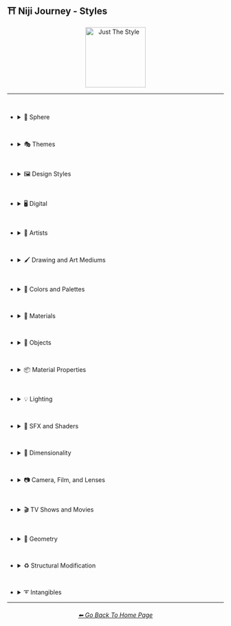 <h2>⛩ Niji Journey - Styles</h2>

<div align="center">

[<img src="F://GitHubRepo/MidJourney-Styles-and-Keywords-Reference/Images/Repo_Parts/Buttons/Image_Type_Buttons/button_just_the_style_active.webp?raw=true" alt="Just The Style" width="140.5" />](F://GitHubRepo/MidJourney-Styles-and-Keywords-Reference/Pages/Niji_Journey/Niji_V4/Styles.md)

</div>

<hr><br>

- <details><summary>🔵 Sphere</summary><p><div align="center">

	| Sphere |
	| :-: |
	| <img src="F://GitHubRepo/MidJourney-Styles-and-Keywords-Reference/Images/Niji_Journey/Niji_V4/MidJourney_Styles/Sphere.webp?raw=true" width="256" /> |

</div></p></details>


<br>


- <details><summary>🎭 Themes</summary><p>

  - <details><summary>🎭⛱ Realism/Abstraction</summary><p><div align="center">

	| Photorealistic |
	| :-: |
	| <img src="F://GitHubRepo/MidJourney-Styles-and-Keywords-Reference/Images/Niji_Journey/Niji_V4/MidJourney_Styles/Photorealistic.webp?raw=true" width="256" /> |

	<br>

	| Surrealism |
	| :-: |
	| <img src="F://GitHubRepo/MidJourney-Styles-and-Keywords-Reference/Images/Niji_Journey/Niji_V4/MidJourney_Styles/Surrealism.webp?raw=true" width="256" /> |

	<br>

	| Dreamlike | Dreamy | Fever-Dream |
	| :-: | :-: | :-: |
	| <img src="F://GitHubRepo/MidJourney-Styles-and-Keywords-Reference/Images/Niji_Journey/Niji_V4/MidJourney_Styles/Dreamlike.webp?raw=true" width="256" /> | <img src="F://GitHubRepo/MidJourney-Styles-and-Keywords-Reference/Images/Niji_Journey/Niji_V4/MidJourney_Styles/Dreamy.webp?raw=true" width="256" /> | <img src="F://GitHubRepo/MidJourney-Styles-and-Keywords-Reference/Images/Niji_Journey/Niji_V4/MidJourney_Styles/Fever-Dream.webp?raw=true" width="256" /> |
	
	<br>

	| Wonderland |
	| :-: |
	| <img src="F://GitHubRepo/MidJourney-Styles-and-Keywords-Reference/Images/Niji_Journey/Niji_V4/MidJourney_Styles/Wonderland.webp?raw=true" width="256" /> |

	<br>

	| Fantasy | Ethereal Fantasy | Dark Fantasy |
	| :-: | :-: | :-: |
	| <img src="F://GitHubRepo/MidJourney-Styles-and-Keywords-Reference/Images/Niji_Journey/Niji_V4/MidJourney_Styles/Fantasy.webp?raw=true" width="256" /> | <img src="F://GitHubRepo/MidJourney-Styles-and-Keywords-Reference/Images/Niji_Journey/Niji_V4/MidJourney_Styles/Ethereal_Fantasy.webp?raw=true" width="256" /> | <img src="F://GitHubRepo/MidJourney-Styles-and-Keywords-Reference/Images/Niji_Journey/Niji_V4/MidJourney_Styles/Dark_Fantasy.webp?raw=true" width="256" /> |

	</div></p></details>


  - <details><summary>🎭💾 Retro/Modern</summary><p><div align="center">

	| Retro |
	| :-: |
	| <img src="F://GitHubRepo/MidJourney-Styles-and-Keywords-Reference/Images/Niji_Journey/Niji_V4/MidJourney_Styles/Retro.webp?raw=true" width="256" /> |

	</div></p></details>


  - <details><summary>🎭🪐 Sci-fi</summary><p><div align="center">

	| Sci-fi |
	| :-: |
	| <img src="F://GitHubRepo/MidJourney-Styles-and-Keywords-Reference/Images/Niji_Journey/Niji_V4/MidJourney_Styles/Sci-fi.webp?raw=true" width="256" /> |

	<br>

	| Magical |
	| :-: |
	| <img src="F://GitHubRepo/MidJourney-Styles-and-Keywords-Reference/Images/Niji_Journey/Niji_V4/MidJourney_Styles/Magical.webp?raw=true" width="256" /> |

	<br>

	| Unicorncore |
	| :-: |
	| <img src="F://GitHubRepo/MidJourney-Styles-and-Keywords-Reference/Images/Niji_Journey/Niji_V4/MidJourney_Styles/Unicorncore.webp?raw=true" width="256" /> |

	<br>

	| Fairycore | Fairy Folk |
	| :-: | :-: |
	| <img src="F://GitHubRepo/MidJourney-Styles-and-Keywords-Reference/Images/Niji_Journey/Niji_V4/MidJourney_Styles/Fairycore.webp?raw=true" width="256" /> | <img src="F://GitHubRepo/MidJourney-Styles-and-Keywords-Reference/Images/Niji_Journey/Niji_V4/MidJourney_Styles/Fairy_Folk.webp?raw=true" width="256" /> |

	<br>

	| Angelcore |
	| :-: |
	| <img src="F://GitHubRepo/MidJourney-Styles-and-Keywords-Reference/Images/Niji_Journey/Niji_V4/MidJourney_Styles/Angelcore.webp?raw=true" width="256" /> |

	</div></p></details>


  - <details><summary>🎭☄ Outer Space</summary><p><div align="center">

	| Galaxy |
	| :-: |
	| <img src="F://GitHubRepo/MidJourney-Styles-and-Keywords-Reference/Images/Niji_Journey/Niji_V4/MidJourney_Styles/Galaxy.webp?raw=true" width="256" /> |

	<br>

	| Supernova |
	| :-: |
	| <img src="F://GitHubRepo/MidJourney-Styles-and-Keywords-Reference/Images/Niji_Journey/Niji_V4/MidJourney_Styles/Supernova.webp?raw=true" width="256" /> |

	</div></p></details>


  - <details><summary>🎭🎌 Countries and Nations</summary><p><div align="center">

	| Chinese-Style |
	| :-: |
	| <img src="F://GitHubRepo/MidJourney-Styles-and-Keywords-Reference/Images/Niji_Journey/Niji_V4/MidJourney_Styles/Chinese-Style.webp?raw=true" width="256" /> |

	<br>

	| Japanese |
	| :-: |
	| <img src="F://GitHubRepo/MidJourney-Styles-and-Keywords-Reference/Images/Niji_Journey/Niji_V4/MidJourney_Styles/Japanese.webp?raw=true" width="256" /> |

	<br>

	| Japanese-Style |
	| :-: |
	| <img src="F://GitHubRepo/MidJourney-Styles-and-Keywords-Reference/Images/Niji_Journey/Niji_V4/MidJourney_Styles/Japanese-Style.webp?raw=true" width="256" /> |

	</div></p></details>


  - <details><summary>🎭⚙ Architecture and Manufactured</summary><p><div align="center">

	| Steampunk |
	| :-: |
	| <img src="F://GitHubRepo/MidJourney-Styles-and-Keywords-Reference/Images/Niji_Journey/Niji_V4/MidJourney_Styles/Steampunk.webp?raw=true" width="256" /> |

	</div></p></details>


  - <details><summary>🎭⛄ Seasons and Weather</summary><p><div align="center">

	| Autumn |
	| :-: |
	| <img src="F://GitHubRepo/MidJourney-Styles-and-Keywords-Reference/Images/Niji_Journey/Niji_V4/MidJourney_Styles/Autumn.webp?raw=true" width="256" /> |

	<br>

	| Tornado |
	| :-: |
	| <img src="F://GitHubRepo/MidJourney-Styles-and-Keywords-Reference/Images/Niji_Journey/Niji_V4/MidJourney_Styles/Tornado.webp?raw=true" width="256" /> |

	</div></p></details>


  - <details><summary>🎭🎄 Holidays</summary><p><div align="center">

	| Halloween |
	| :-: |
	| <img src="F://GitHubRepo/MidJourney-Styles-and-Keywords-Reference/Images/Niji_Journey/Niji_V4/MidJourney_Styles/Halloween.webp?raw=true" width="256" /> |

	</div></p></details>


  - <details><summary>🎭🐱‍👤 Professions and Types of People</summary><p><div align="center">
	
	| Samurai | Samurai Warrior |
    | :-: | :-: |
    | <img src="F://GitHubRepo/MidJourney-Styles-and-Keywords-Reference/Images/Niji_Journey/Niji_V4/MidJourney_Styles/Samurai.webp?raw=true" width="256" /> | <img src="F://GitHubRepo/MidJourney-Styles-and-Keywords-Reference/Images/Niji_Journey/Niji_V4/MidJourney_Styles/Samurai_Warrior.webp?raw=true" width="256" /> |

	</div></p></details>


  - <details><summary>🎭🎵 Music Styles</summary><p><div align="center">

	| Disco |
	| :-: |
	| <img src="F://GitHubRepo/MidJourney-Styles-and-Keywords-Reference/Images/Niji_Journey/Niji_V4/MidJourney_Styles/Disco.webp?raw=true" width="256" /> |

	<br>

	| Vaporwave |
	| :-: |
	| <img src="F://GitHubRepo/MidJourney-Styles-and-Keywords-Reference/Images/Niji_Journey/Niji_V4/MidJourney_Styles/Vaporwave.webp?raw=true" width="256" /> |

	<br>

	| K-Pop |
	| :-: |
	| <img src="F://GitHubRepo/MidJourney-Styles-and-Keywords-Reference/Images/Niji_Journey/Niji_V4/MidJourney_Styles/K-Pop.webp?raw=true" width="256" /> |

	</div></p></details>


  - <details><summary>🎭📺 Cartoons, Anime, and Comics</summary><p><div align="center">

	| Cartoon |
	| :-: |
	| <img src="F://GitHubRepo/MidJourney-Styles-and-Keywords-Reference/Images/Niji_Journey/Niji_V4/MidJourney_Styles/Cartoon.webp?raw=true" width="256" /> |

	<br>
	
	| Anime | Animecore | Manga |
	| :-: | :-: | :-: |
	| <img src="F://GitHubRepo/MidJourney-Styles-and-Keywords-Reference/Images/Niji_Journey/Niji_V4/MidJourney_Styles/Anime.webp?raw=true" width="256" /> | <img src="F://GitHubRepo/MidJourney-Styles-and-Keywords-Reference/Images/Niji_Journey/Niji_V4/MidJourney_Styles/Animecore.webp?raw=true" width="256" /> | <img src="F://GitHubRepo/MidJourney-Styles-and-Keywords-Reference/Images/Niji_Journey/Niji_V4/MidJourney_Styles/Manga.webp?raw=true" width="256" /> |

	<br>

	| Kawaii |
	| :-: |
	| <img src="F://GitHubRepo/MidJourney-Styles-and-Keywords-Reference/Images/Niji_Journey/Niji_V4/MidJourney_Styles/Kawaii.webp?raw=true" width="256" /> |

	</div></p></details>


  - <details><summary>🎭🎆 Colors, Crystals, Sparkles, and Light</summary><p><div align="center">

	| Fractalpunk |
	| :-: |
	| <img src="F://GitHubRepo/MidJourney-Styles-and-Keywords-Reference/Images/Niji_Journey/Niji_V4/MidJourney_Styles/Fractalpunk.webp?raw=true" width="256" /> |

	</div></p></details>

  </p></details>


<br>


- <details><summary>🖼 Design Styles</summary><p>

  - <details><summary>🖼🟧 Simplicity/Complexity</summary><p><div align="center">

	| Simple |
	| :-: |
	| <img src="F://GitHubRepo/MidJourney-Styles-and-Keywords-Reference/Images/Niji_Journey/Niji_V4/MidJourney_Styles/Simple.webp?raw=true" width="256" /> |

	<br>

	| Detailed | Hyperdetailed |
	| :-: | :-: |
	| <img src="F://GitHubRepo/MidJourney-Styles-and-Keywords-Reference/Images/Niji_Journey/Niji_V4/MidJourney_Styles/Detailed.webp?raw=true" width="256" /> | <img src="F://GitHubRepo/MidJourney-Styles-and-Keywords-Reference/Images/Niji_Journey/Niji_V4/MidJourney_Styles/Hyperdetailed.webp?raw=true" width="256" /> |

	<br>

	| Chaotic |
	| :-: |
	| <img src="F://GitHubRepo/MidJourney-Styles-and-Keywords-Reference/Images/Niji_Journey/Niji_V4/MidJourney_Styles/Chaotic.webp?raw=true" width="256" /> |

	<br>

	| Intricate Surface Detail |
	| :-: |
	| <img src="F://GitHubRepo/MidJourney-Styles-and-Keywords-Reference/Images/Niji_Journey/Niji_V4/MidJourney_Styles/Intricate_Surface_Detail.webp?raw=true" width="256" /> |

	<br>

	| Flat Design |
	| :-: |
	| <img src="F://GitHubRepo/MidJourney-Styles-and-Keywords-Reference/Images/Niji_Journey/Niji_V4/MidJourney_Styles/Flat_Design.webp?raw=true" width="256" /> |

	<br>

	| Minimalist | Maximalist |
	| :-: | :-: |
	| <img src="F://GitHubRepo/MidJourney-Styles-and-Keywords-Reference/Images/Niji_Journey/Niji_V4/MidJourney_Styles/Minimalist.webp?raw=true" width="256" /> | <img src="F://GitHubRepo/MidJourney-Styles-and-Keywords-Reference/Images/Niji_Journey/Niji_V4/MidJourney_Styles/Maximalist.webp?raw=true" width="256" /> |

	</div></p></details>


  - <details><summary>🖼🎨 Patterns</summary><p><div align="center">

	| Halftone |
	| :-: |
	| <img src="F://GitHubRepo/MidJourney-Styles-and-Keywords-Reference/Images/Niji_Journey/Niji_V4/MidJourney_Styles/Halftone.webp?raw=true" width="256" /> |

	<br>

	| Diffraction Patterns |
	| :-: |
	| <img src="F://GitHubRepo/MidJourney-Styles-and-Keywords-Reference/Images/Niji_Journey/Niji_V4/MidJourney_Styles/Diffraction_Patterns.webp?raw=true" width="256" /> |

	</div></p></details>


  - <details><summary>🖼🧊 Cubism</summary><p><div align="center">

	| Cubism |
	| :-: |
	| <img src="F://GitHubRepo/MidJourney-Styles-and-Keywords-Reference/Images/Niji_Journey/Niji_V4/MidJourney_Styles/Cubism.webp?raw=true" width="256" /> |

	</div></p></details>


  - <details><summary>🖼🔮 Neo</summary><p><div align="center">

	| Neo-Tokyo |
	| :-: |
	| <img src="F://GitHubRepo/MidJourney-Styles-and-Keywords-Reference/Images/Niji_Journey/Niji_V4/MidJourney_Styles/Neo-Tokyo.webp?raw=true" width="256" /> |

	</div></p></details>


  - <details><summary>🖼🌀 Psychedelic, Divine, Fractal, and Noise</summary><p><div align="center">

	| Psychedelica |
	| :-: |
	| <img src="F://GitHubRepo/MidJourney-Styles-and-Keywords-Reference/Images/Niji_Journey/Niji_V4/MidJourney_Styles/Psychedelica.webp?raw=true" width="256" /> |

	<br>

	| Sacred Geometry |
	| :-: |
	| <img src="F://GitHubRepo/MidJourney-Styles-and-Keywords-Reference/Images/Niji_Journey/Niji_V4/MidJourney_Styles/Sacred_Geometry.webp?raw=true" width="256" /> |

	</div></p></details>


  - <details><summary>🖼🌈 Synesthesia</summary><p><div align="center">

	| Synesthesia |
	| :-: |
	| <img src="F://GitHubRepo/MidJourney-Styles-and-Keywords-Reference/Images/Niji_Journey/Niji_V4/MidJourney_Styles/Synesthesia.webp?raw=true" width="256" /> |

	</div></p></details>


  - <details><summary>🖼💫 Stylized</summary><p><div align="center">

	| Extreme Bubble Design |
	| :-: |
	| <img src="F://GitHubRepo/MidJourney-Styles-and-Keywords-Reference/Images/Niji_Journey/Niji_V4/MidJourney_Styles/Extreme_Bubble_Design.webp?raw=true" width="256" /> |

	<br>

	| Liquify |
	| :-: |
	| <img src="F://GitHubRepo/MidJourney-Styles-and-Keywords-Reference/Images/Niji_Journey/Niji_V4/MidJourney_Styles/Liquify.webp?raw=true" width="256" /> |

	<br>

	| Lissajous |
	| :-: |
	| <img src="F://GitHubRepo/MidJourney-Styles-and-Keywords-Reference/Images/Niji_Journey/Niji_V4/MidJourney_Styles/Lissajous.webp?raw=true" width="256" /> |

	</div></p></details>
  </p></details>


<br>


- <details><summary>🖥 Digital</summary><p>

  - <details><summary>🖥📐 Resolution</summary><p><div align="center">

	| 4k |
	| :-: |
	| <img src="F://GitHubRepo/MidJourney-Styles-and-Keywords-Reference/Images/Niji_Journey/Niji_V4/MidJourney_Styles/4k.webp?raw=true" width="256" /> |

	</div></p></details>


  - <details><summary>🖥🟩 1-bit - 16-bit</summary><p><div align="center">

	| 8-bit |
	| :-: |
	| <img src="F://GitHubRepo/MidJourney-Styles-and-Keywords-Reference/Images/Niji_Journey/Niji_V4/MidJourney_Styles/8-bit.webp?raw=true" width="256" /> |

	</div></p></details>


  - <details><summary>🖥🖼 Digital Styles</summary><p><div align="center">

	| Cyberdelic |
	| :-: |
	| <img src="F://GitHubRepo/MidJourney-Styles-and-Keywords-Reference/Images/Niji_Journey/Niji_V4/MidJourney_Styles/Cyberdelic.webp?raw=true" width="256" /> |

	</div></p></details>


  - <details><summary>🖥🎞 VFX and Video Companies</summary><p><div align="center">

	| Disney |
	| :-: |
	| <img src="F://GitHubRepo/MidJourney-Styles-and-Keywords-Reference/Images/Niji_Journey/Niji_V4/MidJourney_Styles/Disney.webp?raw=true" width="256" /> |

	</div></p></details>


  - <details><summary>🖥🎨 Art Programs and Applications</summary><p><div align="center">

	| Microsoft Paint |
	| :-: |
	| <img src="F://GitHubRepo/MidJourney-Styles-and-Keywords-Reference/Images/Niji_Journey/Niji_V4/MidJourney_Styles/Microsoft_Paint.webp?raw=true" width="256" /> |

	</div></p></details>


  - <details><summary>🖥🖼 Image Formats and Types</summary><p><div align="center">

	| Lowpoly |
	| :-: |
	| <img src="F://GitHubRepo/MidJourney-Styles-and-Keywords-Reference/Images/Niji_Journey/Niji_V4/MidJourney_Styles/Lowpoly.webp?raw=true" width="256" /> |

	<br>

	| Pixel Art |
	| :-: |
	| <img src="F://GitHubRepo/MidJourney-Styles-and-Keywords-Reference/Images/Niji_Journey/Niji_V4/MidJourney_Styles/Pixel_Art.webp?raw=true" width="256" /> |

	</div></p></details>


  - <details><summary>🖥🏁 Dithering</summary><p><div align="center">

	| Floyd–Steinberg Dithering |
	| :-: |
	| <img src="F://GitHubRepo/MidJourney-Styles-and-Keywords-Reference/Images/Niji_Journey/Niji_V4/MidJourney_Styles/FloydSteinberg_Dithering.webp?raw=true" width="256" /> |

	</div></p></details>


  - <details><summary>🖥👩‍💻 Glitchy</summary><p><div align="center">

	| Databending |
	| :-: |
	| <img src="F://GitHubRepo/MidJourney-Styles-and-Keywords-Reference/Images/Niji_Journey/Niji_V4/MidJourney_Styles/Databending.webp?raw=true" width="256" /> |

	</div></p></details>


  - <details><summary>🕹 Video Games and Game Systems</summary><p>

    - <details><summary>🕹🖼 Video Game Styles</summary><p><div align="center">

		| Tetris |
		| :-: |
		| <img src="F://GitHubRepo/MidJourney-Styles-and-Keywords-Reference/Images/Niji_Journey/Niji_V4/MidJourney_Styles/Tetris.webp?raw=true" width="256" /> |

	  </div></p></details>

	</p></details>


  - <details><summary>🖥🧠 AI and Neural Networks</summary><p><div align="center">

	| Deep Dream |
	| :-: |
	| <img src="F://GitHubRepo/MidJourney-Styles-and-Keywords-Reference/Images/Niji_Journey/Niji_V4/MidJourney_Styles/Deep_Dream.webp?raw=true" width="256" /> |

	</div></p></details>

  </p></details>


<br>


- <details><summary>📔 Artists</summary><p>

  - <details><summary>📔❇ Surrealism</summary><p><div align="center">

	| Painting By Salvador Dali |
	| :-: |
	| <img src="F://GitHubRepo/MidJourney-Styles-and-Keywords-Reference/Images/Niji_Journey/Niji_V4/MidJourney_Styles/Painting_By_Salvador_Dali.webp?raw=true" width="256" /> |

	</div></p></details>


  - <details><summary>📔➿ Post-Impressionism</summary><p><div align="center">

	| Painting By Van Gogh |
	| :-: |
	| <img src="F://GitHubRepo/MidJourney-Styles-and-Keywords-Reference/Images/Niji_Journey/Niji_V4/MidJourney_Styles/Painting_By_Van_Gogh.webp?raw=true" width="256" /> |

	</div></p></details>


  - <details><summary>📔☯ Psychedelic</summary><p><div align="center">

	| Painting By Alex Grey |
	| :-: |
	| <img src="F://GitHubRepo/MidJourney-Styles-and-Keywords-Reference/Images/Niji_Journey/Niji_V4/MidJourney_Styles/Painting_By_Alex_Grey.webp?raw=true" width="256" /> |

	</div></p></details>


  - <details><summary>📔🈯 Manga</summary><p><div align="center">

	| Painting By Junji Ito |
	| :-: |
	| <img src="F://GitHubRepo/MidJourney-Styles-and-Keywords-Reference/Images/Niji_Journey/Niji_V4/MidJourney_Styles/Painting_By_Junji_Ito.webp?raw=true" width="256" /> |

	<br>

	| Painted By Akihiko Yoshida | Painted By Anton Pieck |
	| :-: | :-: |
	| <img src="F://GitHubRepo/MidJourney-Styles-and-Keywords-Reference/Images/Niji_Journey/Niji_V4/MidJourney_Styles/Painted_By_Akihiko_Yoshida.webp?raw=true" width="256" /> | <img src="F://GitHubRepo/MidJourney-Styles-and-Keywords-Reference/Images/Niji_Journey/Niji_V4/MidJourney_Styles/Painted_By_Anton_Pieck.webp?raw=true" width="256" /> |

	<br>

	| Painted By Angus McKie | Painted By Akari Toriyama | Painted By Al Williamson |
	| :-: | :-: | :-: |
	| <img src="F://GitHubRepo/MidJourney-Styles-and-Keywords-Reference/Images/Niji_Journey/Niji_V4/MidJourney_Styles/Painted_By_Angus_McKie.webp?raw=true" width="256" /> | <img src="F://GitHubRepo/MidJourney-Styles-and-Keywords-Reference/Images/Niji_Journey/Niji_V4/MidJourney_Styles/Painted_By_Akari_Toriyama.webp?raw=true" width="256" /> | <img src="F://GitHubRepo/MidJourney-Styles-and-Keywords-Reference/Images/Niji_Journey/Niji_V4/MidJourney_Styles/Painted_By_Al_Williamson.webp?raw=true" width="256" /> |

	<br>

	| Art by Ilya Kuvshinov |
	| :-: |
	| <img src="F://GitHubRepo/MidJourney-Styles-and-Keywords-Reference/Images/Niji_Journey/Niji_V4/MidJourney_Styles/Art_by_Ilya_Kuvshinov.webp?raw=true" width="256" /> |

	</div></p></details>


  - <details><summary>📔 Other Artists</summary><p><div align="center">

	| Painting By Bob Ross | Art By M.C. Escher |
	| :-: | :-: |
	| <img src="F://GitHubRepo/MidJourney-Styles-and-Keywords-Reference/Images/Niji_Journey/Niji_V4/MidJourney_Styles/Painting_By_Bob_Ross.webp?raw=true" width="256" /> | <img src="F://GitHubRepo/MidJourney-Styles-and-Keywords-Reference/Images/Niji_Journey/Niji_V4/MidJourney_Styles/Art_By_M.C._Escher.webp?raw=true" width="256" /> |

	</div></p></details>
  </p></details>


<br>


- <details><summary>🖌 Drawing and Art Mediums</summary><p>

  - <details><summary>🖌✏ Illustration and Drawing</summary><p>

    - <details><summary>✏🖼 Drawing Types</summary><p><div align="center">

		| Sketch | Drawing | Doodle |
		| :-: | :-: | :-: |
		| <img src="F://GitHubRepo/MidJourney-Styles-and-Keywords-Reference/Images/Niji_Journey/Niji_V4/MidJourney_Styles/Drawing.webp?raw=true" width="256" /> | <img src="F://GitHubRepo/MidJourney-Styles-and-Keywords-Reference/Images/Niji_Journey/Niji_V4/MidJourney_Styles/Sketch.webp?raw=true" width="256" /> | <img src="F://GitHubRepo/MidJourney-Styles-and-Keywords-Reference/Images/Niji_Journey/Niji_V4/MidJourney_Styles/Doodle.webp?raw=true" width="256" /> |

		<br>

		| Stipple |
		| :-: |
		| <img src="F://GitHubRepo/MidJourney-Styles-and-Keywords-Reference/Images/Niji_Journey/Niji_V4/MidJourney_Styles/Stipple.webp?raw=true" width="256" /> |

		<br>

		| Illustration | Storybook Illustration |
		| :-: | :-: |
		| <img src="F://GitHubRepo/MidJourney-Styles-and-Keywords-Reference/Images/Niji_Journey/Niji_V4/MidJourney_Styles/Illustration.webp?raw=true" width="256" /> | <img src="F://GitHubRepo/MidJourney-Styles-and-Keywords-Reference/Images/Niji_Journey/Niji_V4/MidJourney_Styles/Storybook_Illustration.webp?raw=true" width="256" /> |

		<br>

		| Whimsical Illustration |
		| :-: |
		| <img src="F://GitHubRepo/MidJourney-Styles-and-Keywords-Reference/Images/Niji_Journey/Niji_V4/MidJourney_Styles/Whimsical_Illustration.webp?raw=true" width="256" /> |

	  </div></p></details>

    - <details><summary>✏ Pencil and Graphite</summary><p><div align="center">

		| Colored Pencil |
		| :-: |
		| <img src="F://GitHubRepo/MidJourney-Styles-and-Keywords-Reference/Images/Niji_Journey/Niji_V4/MidJourney_Styles/Colored_Pencil.webp?raw=true" width="256" /> |

	  </div></p></details>


    - <details><summary>✏🖊 Ink</summary><p><div align="center">

		| Ballpoint Pen |
		| :-: |
		| <img src="F://GitHubRepo/MidJourney-Styles-and-Keywords-Reference/Images/Niji_Journey/Niji_V4/MidJourney_Styles/Ballpoint_Pen.webp?raw=true" width="256" /> |

		<br>

		| Marker Art |
		| :-: |
		| <img src="F://GitHubRepo/MidJourney-Styles-and-Keywords-Reference/Images/Niji_Journey/Niji_V4/MidJourney_Styles/Marker_Art.webp?raw=true" width="256" /> |

	  </div></p></details>

	</p></details>


  - <details><summary>🖌🎨 Paint</summary><p>

    - <details><summary>🎨🖼 Painting Types</summary><p><div align="center">

		| Painting |
		| :-: |
		| <img src="F://GitHubRepo/MidJourney-Styles-and-Keywords-Reference/Images/Niji_Journey/Niji_V4/MidJourney_Styles/Painting.webp?raw=true" width="256" /> |

		<br>

		| Japanese Painting |
		| :-: |
		| <img src="F://GitHubRepo/MidJourney-Styles-and-Keywords-Reference/Images/Niji_Journey/Niji_V4/MidJourney_Styles/Japanese_Painting.webp?raw=true" width="256" /> |

		<br>

		| Paper-Marbling |
		| :-: |
		| <img src="F://GitHubRepo/MidJourney-Styles-and-Keywords-Reference/Images/Niji_Journey/Niji_V4/MidJourney_Styles/Paper-Marbling.webp?raw=true" width="256" /> |

	  </div></p></details>


	- <details><summary>🎨 Paint Types</summary><p><div align="center">

		| Splatter Paint |
		| :-: |
		| <img src="F://GitHubRepo/MidJourney-Styles-and-Keywords-Reference/Images/Niji_Journey/Niji_V4/MidJourney_Styles/Splatter_Paint.webp?raw=true" width="256" /> |

	  </div></p></details>
	</p></details>


  - <details><summary>🖌🖨 Printed Art Types</summary><p><div align="center">

	| Comic Book |
	| :-: |
	| <img src="F://GitHubRepo/MidJourney-Styles-and-Keywords-Reference/Images/Niji_Journey/Niji_V4/MidJourney_Styles/Comic_Book.webp?raw=true" width="256" /> |

	<br>
	
	| Pokemon Card | Pokémon Card |
	| :-: | :-: |
	| <img src="F://GitHubRepo/MidJourney-Styles-and-Keywords-Reference/Images/Niji_Journey/Niji_V4/MidJourney_Styles/Pokemon_Card.webp?raw=true" width="256" /> | <img src="F://GitHubRepo/MidJourney-Styles-and-Keywords-Reference/Images/Niji_Journey/Niji_V4/MidJourney_Styles/Pokemon_Card (2).webp?raw=true" width="256" /> |

	</div></p></details>


  - <details><summary>🖌🎲 Physical Mediums</summary><p>

    - <details><summary>🎲🖼 Framed, Banner, and Decal</summary><p><div align="center">

		| Wall Decal |
		| :-: |
		| <img src="F://GitHubRepo/MidJourney-Styles-and-Keywords-Reference/Images/Niji_Journey/Niji_V4/MidJourney_Styles/Wall_Decal.webp?raw=true" width="256" /> |

	  </div></p></details>


    - <details><summary>🎲🗿 Carving, Etching, and Modeling</summary><p><div align="center">

		| Bejeweled |
		| :-: |
		| <img src="F://GitHubRepo/MidJourney-Styles-and-Keywords-Reference/Images/Niji_Journey/Niji_V4/MidJourney_Styles/Bejeweled.webp?raw=true" width="256" /> |

		<br>

		| Carved Lacquer |
		| :-: |
		| <img src="F://GitHubRepo/MidJourney-Styles-and-Keywords-Reference/Images/Niji_Journey/Niji_V4/MidJourney_Styles/Carved_Lacquer.webp?raw=true" width="256" /> |

	  </div></p></details>

    - <details><summary>🎲🏺 Pottery and Glass</summary><p><div align="center">

		| Bone China |
		| :-: |
		| <img src="F://GitHubRepo/MidJourney-Styles-and-Keywords-Reference/Images/Niji_Journey/Niji_V4/MidJourney_Styles/Bone_China.webp?raw=true" width="256" /> |

	  </div></p></details>
	</p></details>
  </p></details>


<br>


- <details><summary>🎨 Colors and Palettes</summary><p>

  - <details><summary>🎨🔴 Colors</summary><p>

    - <details><summary>🎨🔵 Extended Colors</summary><p><div align="center">

		| Aqua |
		| :-: |
		| <img src="F://GitHubRepo/MidJourney-Styles-and-Keywords-Reference/Images/Niji_Journey/Niji_V4/MidJourney_Styles/Aqua.webp?raw=true" width="256" /> |

	  </div></p></details>

	</p></details>

  - <details><summary>🎨 Color Based Designs</summary><p><div align="center">

	| Spectrum |
	| :-: |
	| <img src="F://GitHubRepo/MidJourney-Styles-and-Keywords-Reference/Images/Niji_Journey/Niji_V4/MidJourney_Styles/Spectrum.webp?raw=true" width="256" /> |

	</div></p></details>


  - <details><summary>🎨🖌 Chromatic Palettes</summary><p><div align="center">

	| Electric Colors |
	| :-: |
	| <img src="F://GitHubRepo/MidJourney-Styles-and-Keywords-Reference/Images/Niji_Journey/Niji_V4/MidJourney_Styles/Electric_Colors.webp?raw=true" width="256" /> |

	</div></p></details>


  - <details><summary>🎨🖥 Color Models</summary><p><div align="center">

	| CMYK |
	| :-: |
	| <img src="F://GitHubRepo/MidJourney-Styles-and-Keywords-Reference/Images/Niji_Journey/Niji_V4/MidJourney_Styles/CMYK.webp?raw=true" width="256" /> |

	<br>

	| CGA |
	| :-: |
	| <img src="F://GitHubRepo/MidJourney-Styles-and-Keywords-Reference/Images/Niji_Journey/Niji_V4/MidJourney_Styles/CGA.webp?raw=true" width="256" /> |

	</div></p></details>


  - <details><summary>🎨🎥 Color Motion Picture Film Systems</summary><p><div align="center">

	| Technicolor |
	| :-: |
	| <img src="F://GitHubRepo/MidJourney-Styles-and-Keywords-Reference/Images/Niji_Journey/Niji_V4/MidJourney_Styles/Technicolor.webp?raw=true" width="256" /> |

	</div></p></details>
  </p></details>


<br>


- <details><summary>🧱 Materials</summary><p>

  - <details><summary>🧱💎 Solids</summary><p>

    - <details><summary>🧱🔩 Metal</summary><p><div align="center">

		| Brushed Aluminum |
		| :-: |
		| <img src="F://GitHubRepo/MidJourney-Styles-and-Keywords-Reference/Images/Niji_Journey/Niji_V4/MidJourney_Styles/Brushed_Aluminum.webp?raw=true" width="256" /> |

		<br>

		| Anodized Titanium |
		| :-: |
		| <img src="F://GitHubRepo/MidJourney-Styles-and-Keywords-Reference/Images/Niji_Journey/Niji_V4/MidJourney_Styles/Anodized_Titanium.webp?raw=true" width="256" /> |

	  </div></p></details>


    - <details><summary>🧱💎 Glass and Crystal</summary><p><div align="center">

		| Amethyst |
		| :-: |
		| <img src="F://GitHubRepo/MidJourney-Styles-and-Keywords-Reference/Images/Niji_Journey/Niji_V4/MidJourney_Styles/Amethyst.webp?raw=true" width="256" /> |

		<br>

		| Milky Quartz |
		| :-: |
		| <img src="F://GitHubRepo/MidJourney-Styles-and-Keywords-Reference/Images/Niji_Journey/Niji_V4/MidJourney_Styles/Milky_Quartz.webp?raw=true" width="256" /> |

		<br>

		| Agate |
		| :-: |
		| <img src="F://GitHubRepo/MidJourney-Styles-and-Keywords-Reference/Images/Niji_Journey/Niji_V4/MidJourney_Styles/Agate.webp?raw=true" width="256" /> |

	  </div></p></details>
	</p></details>

  - <details><summary>🧱💧 Liquids</summary><p><div align="center">

	| Liquid Crystal |
	| :-: |
	| <img src="F://GitHubRepo/MidJourney-Styles-and-Keywords-Reference/Images/Niji_Journey/Niji_V4/MidJourney_Styles/Liquid_Crystal.webp?raw=true" width="256" /> |

	</div></p></details>


  - <details><summary>🧱🌫️ Gasses and Vapors</summary><p><div align="center">

	| Clouds |
	| :-: |
	| <img src="F://GitHubRepo/MidJourney-Styles-and-Keywords-Reference/Images/Niji_Journey/Niji_V4/MidJourney_Styles/Clouds.webp?raw=true" width="256" /> |

	</div></p></details>
  </p></details>


<br>


- <details><summary>🎷 Objects</summary><p>

  - <details><summary>🎷🍄 Fungi</summary><p><div align="center">

	| Lactarius-Indigo |
	| :-: |
	| <img src="F://GitHubRepo/MidJourney-Styles-and-Keywords-Reference/Images/Niji_Journey/Niji_V4/MidJourney_Styles/Lactarius-Indigo.webp?raw=true" width="256" /> |

	</div></p></details>
  </p></details>


<br>


- <details><summary>📦 Material Properties</summary><p>

  - <details><summary>📦🏮 Optics and Light Manipulation</summary><p><div align="center">

	| Glitter |
	| :-: |
	| <img src="F://GitHubRepo/MidJourney-Styles-and-Keywords-Reference/Images/Niji_Journey/Niji_V4/MidJourney_Styles/Glitter.webp?raw=true" width="256" /> |

	</div></p></details>


  - <details><summary>📦💡 Luminescence</summary><p><div align="center">

	| Glow-In-The-Dark |
	| :-: |
	| <img src="F://GitHubRepo/MidJourney-Styles-and-Keywords-Reference/Images/Niji_Journey/Niji_V4/MidJourney_Styles/Glow-In-The-Dark.webp?raw=true" width="256" /> |

	</div></p></details>


  - <details><summary>📦🧽 Physical Properties</summary><p><div align="center">

	| Cracked |
	| :-: |
	| <img src="F://GitHubRepo/MidJourney-Styles-and-Keywords-Reference/Images/Niji_Journey/Niji_V4/MidJourney_Styles/Cracked.webp?raw=true" width="256" /> |

	</div></p></details>
  </p></details>


<br>


- <details><summary>💡 Lighting</summary><p>

  - <details><summary>💡🏮 Types of Lights</summary><p><div align="center">

	| Crepuscular Rays |
	| :-: |
	| <img src="F://GitHubRepo/MidJourney-Styles-and-Keywords-Reference/Images/Niji_Journey/Niji_V4/MidJourney_Styles/Crepuscular_Rays.webp?raw=true" width="256" /> |
	
	| Plasma Globe |
	| :-: |
	| <img src="F://GitHubRepo/MidJourney-Styles-and-Keywords-Reference/Images/Niji_Journey/Niji_V4/MidJourney_Styles/Plasma_Globe.webp?raw=true" width="256" /> |

	</div></p></details>
  </p></details>


<br>


- <details><summary>🌈 SFX and Shaders</summary><p>

  - <details><summary>🌈🔍 Reflections</summary><p><div align="center">

	| Ray Tracing Reflections |
	| :-: |
	| <img src="F://GitHubRepo/MidJourney-Styles-and-Keywords-Reference/Images/Niji_Journey/Niji_V4/MidJourney_Styles/Ray_Tracing_Reflections.webp?raw=true" width="256" /> |

	</div></p></details>


  - <details><summary>🌈🎨 Chromatic SFX</summary><p><div align="center">

	| Chromatic Aberration |
	| :-: |
	| <img src="F://GitHubRepo/MidJourney-Styles-and-Keywords-Reference/Images/Niji_Journey/Niji_V4/MidJourney_Styles/Chromatic_Aberration.webp?raw=true" width="256" /> |

	</div></p></details>


  - <details><summary>🌈💫 Stylized</summary><p><div align="center">

	| Scan Lines |
	| :-: |
	| <img src="F://GitHubRepo/MidJourney-Styles-and-Keywords-Reference/Images/Niji_Journey/Niji_V4/MidJourney_Styles/Scan_Lines.webp?raw=true" width="256" /> |

	<br>

	| Tessellated |
	| :-: |
	| <img src="F://GitHubRepo/MidJourney-Styles-and-Keywords-Reference/Images/Niji_Journey/Niji_V4/MidJourney_Styles/Tessellated.webp?raw=true" width="256" /> |

	</div></p></details>


  - <details><summary>🌈🕶 Shaders and Post Processing</summary><p><div align="center">

	| Ray Traced |
	| :-: |
	| <img src="F://GitHubRepo/MidJourney-Styles-and-Keywords-Reference/Images/Niji_Journey/Niji_V4/MidJourney_Styles/Ray_Traced.webp?raw=true" width="256" /> |

	</div></p></details>
  </p></details>


<br>


- <details><summary>🌌 Dimensionality</summary><p>

  - <details><summary>🌌 0D-5D</summary><p><div align="center">

	| 2-Dimensional |
	| :-: |
	| <img src="F://GitHubRepo/MidJourney-Styles-and-Keywords-Reference/Images/Niji_Journey/Niji_V4/MidJourney_Styles/2-Dimensional.webp?raw=true" width="256" /> |

	</div></p></details>
  </p></details>


<br>


- <details><summary>📷 Camera, Film, and Lenses</summary><p>

  - <details><summary>📷🌇 Camera and Scenes</summary><p><div align="center">

	| Cinematic |
	| :-: |
	| <img src="F://GitHubRepo/MidJourney-Styles-and-Keywords-Reference/Images/Niji_Journey/Niji_V4/MidJourney_Styles/Cinematic.webp?raw=true" width="256" /> |

	<br>

	| Bokeh |
	| :-: |
	| <img src="F://GitHubRepo/MidJourney-Styles-and-Keywords-Reference/Images/Niji_Journey/Niji_V4/MidJourney_Styles/Bokeh.webp?raw=true" width="256" /> |

	</div></p></details>


  - <details><summary>📷 Other</summary><p><div align="center">

	| Lens Flare |
	| :-: |
	| <img src="F://GitHubRepo/MidJourney-Styles-and-Keywords-Reference/Images/Niji_Journey/Niji_V4/MidJourney_Styles/Lens_Flare.webp?raw=true" width="256" /> |

	</div></p></details>
  </p></details>


<br>


- <details><summary>🎬 TV Shows and Movies</summary><p>

  - <details><summary>🎬🈯 Anime</summary><p><div align="center">

	| Akira | Attack on Titan | Bakuman |
	| :-: | :-: | :-: |
	| <img src="F://GitHubRepo/MidJourney-Styles-and-Keywords-Reference/Images/Niji_Journey/Niji_V4/MidJourney_Styles/Akira.webp?raw=true" width="256" /> | <img src="F://GitHubRepo/MidJourney-Styles-and-Keywords-Reference/Images/Niji_Journey/Niji_V4/MidJourney_Styles/Attack_on_Titan.webp?raw=true" width="256" /> | <img src="F://GitHubRepo/MidJourney-Styles-and-Keywords-Reference/Images/Niji_Journey/Niji_V4/MidJourney_Styles/Bakuman.webp?raw=true" width="256" /> |
	
	<br>

	| Code Geass | Cowboy Bebop | Death Note |
	| :-: | :-: | :-: |
	| <img src="F://GitHubRepo/MidJourney-Styles-and-Keywords-Reference/Images/Niji_Journey/Niji_V4/MidJourney_Styles/Code_Geass.webp?raw=true" width="256" /> | <img src="F://GitHubRepo/MidJourney-Styles-and-Keywords-Reference/Images/Niji_Journey/Niji_V4/MidJourney_Styles/Cowboy_Bebop.webp?raw=true" width="256" /> | <img src="F://GitHubRepo/MidJourney-Styles-and-Keywords-Reference/Images/Niji_Journey/Niji_V4/MidJourney_Styles/Death_Note.webp?raw=true" width="256" /> |
	
	<br>

	| Detective Conan | Dr Stone | Dragon Ball Z |
	| :-: | :-: | :-: |
	| <img src="F://GitHubRepo/MidJourney-Styles-and-Keywords-Reference/Images/Niji_Journey/Niji_V4/MidJourney_Styles/Detective_Conan.webp?raw=true" width="256" /> | <img src="F://GitHubRepo/MidJourney-Styles-and-Keywords-Reference/Images/Niji_Journey/Niji_V4/MidJourney_Styles/Dr_Stone.webp?raw=true" width="256" /> | <img src="F://GitHubRepo/MidJourney-Styles-and-Keywords-Reference/Images/Niji_Journey/Niji_V4/MidJourney_Styles/Dragon_Ball_Z.webp?raw=true" width="256" /> |
	
	<br>

	| Fullmetal Alchemist | Gintama | Great Teacher Onizuka |
	| :-: | :-: | :-: |
	| <img src="F://GitHubRepo/MidJourney-Styles-and-Keywords-Reference/Images/Niji_Journey/Niji_V4/MidJourney_Styles/Fullmetal_Alchemist.webp?raw=true" width="256" /> | <img src="F://GitHubRepo/MidJourney-Styles-and-Keywords-Reference/Images/Niji_Journey/Niji_V4/MidJourney_Styles/Gintama.webp?raw=true" width="256" /> | <img src="F://GitHubRepo/MidJourney-Styles-and-Keywords-Reference/Images/Niji_Journey/Niji_V4/MidJourney_Styles/Great_Teacher_Onizuka.webp?raw=true" width="256" /> |
	
	<br>

	| Gurren Lagann | Haikyu | Hajime no Ippo |
	| :-: | :-: | :-: |
	| <img src="F://GitHubRepo/MidJourney-Styles-and-Keywords-Reference/Images/Niji_Journey/Niji_V4/MidJourney_Styles/Gurren_Lagann.webp?raw=true" width="256" /> | <img src="F://GitHubRepo/MidJourney-Styles-and-Keywords-Reference/Images/Niji_Journey/Niji_V4/MidJourney_Styles/Haikyu.webp?raw=true" width="256" /> | <img src="F://GitHubRepo/MidJourney-Styles-and-Keywords-Reference/Images/Niji_Journey/Niji_V4/MidJourney_Styles/Hajime_no_Ippo.webp?raw=true" width="256" /> |
	
	<br>

	| Hunter_x_Hunter | Inuyasha | Jojos_Bizzare_Adventures |
	| :-: | :-: | :-: |
	| <img src="F://GitHubRepo/MidJourney-Styles-and-Keywords-Reference/Images/Niji_Journey/Niji_V4/MidJourney_Styles/Hunter_x_Hunter.webp?raw=true" width="256" /> | <img src="F://GitHubRepo/MidJourney-Styles-and-Keywords-Reference/Images/Niji_Journey/Niji_V4/MidJourney_Styles/Inuyasha.webp?raw=true" width="256" /> | <img src="F://GitHubRepo/MidJourney-Styles-and-Keywords-Reference/Images/Niji_Journey/Niji_V4/MidJourney_Styles/Jojos_Bizzare_Adventures.webp?raw=true" width="256" /> |
	
	<br>

	| Jujutsu Kaisen | Kimetsu no Yaiba (Demon Slayer) | Koe no Katachi |
	| :-: | :-: | :-: |
	| <img src="F://GitHubRepo/MidJourney-Styles-and-Keywords-Reference/Images/Niji_Journey/Niji_V4/MidJourney_Styles/Jujutsu_Kaisen.webp?raw=true" width="256" /> | <img src="F://GitHubRepo/MidJourney-Styles-and-Keywords-Reference/Images/Niji_Journey/Niji_V4/MidJourney_Styles/Kimetsu_no_Yaiba_Demon_Slayer.webp?raw=true" width="256" /> | <img src="F://GitHubRepo/MidJourney-Styles-and-Keywords-Reference/Images/Niji_Journey/Niji_V4/MidJourney_Styles/Koe_no_Katachi.webp?raw=true" width="256" /> |
	
	<br>

	| Mob_Psycho_100 | My_Hero_Academia | Naruto |
	| :-: | :-: | :-: |
	| <img src="F://GitHubRepo/MidJourney-Styles-and-Keywords-Reference/Images/Niji_Journey/Niji_V4/MidJourney_Styles/Mob_Psycho_100.webp?raw=true" width="256" /> | <img src="F://GitHubRepo/MidJourney-Styles-and-Keywords-Reference/Images/Niji_Journey/Niji_V4/MidJourney_Styles/My_Hero_Academia.webp?raw=true" width="256" /> | <img src="F://GitHubRepo/MidJourney-Styles-and-Keywords-Reference/Images/Niji_Journey/Niji_V4/MidJourney_Styles/Naruto.webp?raw=true" width="256" /> |
	
	<br>

	| Pokemon | Pokémon |
	| :-: | :-: |
	| <img src="F://GitHubRepo/MidJourney-Styles-and-Keywords-Reference/Images/Niji_Journey/Niji_V4/MidJourney_Styles/Pokemon.webp?raw=true" width="256" /> | <img src="F://GitHubRepo/MidJourney-Styles-and-Keywords-Reference/Images/Niji_Journey/Niji_V4/MidJourney_Styles/Pokemon (2).webp?raw=true" width="256" /> |

	<br>

	| One Piece | Ruroni Kenshin |
	| :-: | :-: |
	| <img src="F://GitHubRepo/MidJourney-Styles-and-Keywords-Reference/Images/Niji_Journey/Niji_V4/MidJourney_Styles/One_Piece.webp?raw=true" width="256" /> | <img src="F://GitHubRepo/MidJourney-Styles-and-Keywords-Reference/Images/Niji_Journey/Niji_V4/MidJourney_Styles/Ruroni_Kenshin.webp?raw=true" width="256" /> |
	
	<br>

	| Spirited Away | Steins Gate | Sword Art Online |
	| :-: | :-: | :-: |
	| <img src="F://GitHubRepo/MidJourney-Styles-and-Keywords-Reference/Images/Niji_Journey/Niji_V4/MidJourney_Styles/Spirited_Away.webp?raw=true" width="256" /> | <img src="F://GitHubRepo/MidJourney-Styles-and-Keywords-Reference/Images/Niji_Journey/Niji_V4/MidJourney_Styles/Steins_Gate.webp?raw=true" width="256" /> | <img src="F://GitHubRepo/MidJourney-Styles-and-Keywords-Reference/Images/Niji_Journey/Niji_V4/MidJourney_Styles/Sword_Art_Online.webp?raw=true" width="256" /> |
	
	<br>

	| Vinland Saga |
	| :-: |
	| <img src="F://GitHubRepo/MidJourney-Styles-and-Keywords-Reference/Images/Niji_Journey/Niji_V4/MidJourney_Styles/Vinland_Saga.webp?raw=true" width="256" /> |

	</div></p></details>

  </p></details>


<br>


- <details><summary>💠 Geometry</summary><p>

  - <details><summary>💠⬜ 2D Shapes</summary><p><div align="center">

	| Hexagonal |
	| :-: |
	| <img src="F://GitHubRepo/MidJourney-Styles-and-Keywords-Reference/Images/Niji_Journey/Niji_V4/MidJourney_Styles/Hexagonal.webp?raw=true" width="256" /> |

	</div></p></details>


  - <details><summary>💠🧊 3D Shapes</summary><p><div align="center">

	| Sphere |
	| :-: |
	| <img src="F://GitHubRepo/MidJourney-Styles-and-Keywords-Reference/Images/Niji_Journey/Niji_V4/MidJourney_Styles/Sphere.webp?raw=true" width="256" /> |

	</div></p></details>


  - <details><summary>💠🔲 4D Hyper Shapes</summary><p><div align="center">

	| Klein Bottle |
	| :-: |
	| <img src="F://GitHubRepo/MidJourney-Styles-and-Keywords-Reference/Images/Niji_Journey/Niji_V4/MidJourney_Styles/Klein_Bottle.webp?raw=true" width="256" /> |

	</div></p></details>


  - <details><summary>💠⏹ Geometric Styles</summary><p><div align="center">

	| Polygonal |
	| :-: |
	| <img src="F://GitHubRepo/MidJourney-Styles-and-Keywords-Reference/Images/Niji_Journey/Niji_V4/MidJourney_Styles/Polygonal.webp?raw=true" width="256" /> |

	</div></p></details>
  </p></details>


<br>


- <details><summary>♻ Structural Modification</summary><p>

  - <details><summary>♻🕸 Knots</summary><p><div align="center">

	| Celtic Knot |
	| :-: |
	| <img src="F://GitHubRepo/MidJourney-Styles-and-Keywords-Reference/Images/Niji_Journey/Niji_V4/MidJourney_Styles/Celtic_Knot.webp?raw=true" width="256" /> |

	</div></p></details>
  </p></details>


<br>


- <details><summary>➰ Intangibles</summary><p>

  - <details><summary>➰😁 Emotions and Qualities</summary><p><div align="center">

	| Happy |
	| :-: |
	| <img src="F://GitHubRepo/MidJourney-Styles-and-Keywords-Reference/Images/Niji_Journey/Niji_V4/MidJourney_Styles/Happy.webp?raw=true" width="256" /> |

	<br>

	| Love |
	| :-: |
	| <img src="F://GitHubRepo/MidJourney-Styles-and-Keywords-Reference/Images/Niji_Journey/Niji_V4/MidJourney_Styles/Love.webp?raw=true" width="256" /> |

	<br>

	| Sad |
	| :-: |
	| <img src="F://GitHubRepo/MidJourney-Styles-and-Keywords-Reference/Images/Niji_Journey/Niji_V4/MidJourney_Styles/Sad.webp?raw=true" width="256" /> |

	<br>

	| Whimsical |
	| :-: |
	| <img src="F://GitHubRepo/MidJourney-Styles-and-Keywords-Reference/Images/Niji_Journey/Niji_V4/MidJourney_Styles/Whimsical.webp?raw=true" width="256" /> |

	<br>

	| Angelic |
	| :-: |
	| <img src="F://GitHubRepo/MidJourney-Styles-and-Keywords-Reference/Images/Niji_Journey/Niji_V4/MidJourney_Styles/Angelic.webp?raw=true" width="256" /> |

	<br>

	| Corrupted |
	| :-: |
	| <img src="F://GitHubRepo/MidJourney-Styles-and-Keywords-Reference/Images/Niji_Journey/Niji_V4/MidJourney_Styles/Corrupted.webp?raw=true" width="256" /> |

	<br>

	| Cute |
	| :-: |
	| <img src="F://GitHubRepo/MidJourney-Styles-and-Keywords-Reference/Images/Niji_Journey/Niji_V4/MidJourney_Styles/Cute.webp?raw=true" width="256" /> |

	</div></p></details>

  </p></details>

<hr><!--------------->
<div align="center">
<h6><a href="F://GitHubRepo/MidJourney-Styles-and-Keywords-Reference/README.md">⬅ Go Back To Home Page</a></h6>
</div>